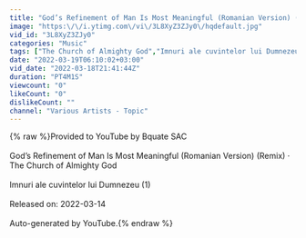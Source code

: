 ```yaml
---
title: "God’s Refinement of Man Is Most Meaningful (Romanian Version) (Remix)"
image: "https:\/\/i.ytimg.com\/vi\/3L8XyZ3ZJy0\/hqdefault.jpg"
vid_id: "3L8XyZ3ZJy0"
categories: "Music"
tags: ["The Church of Almighty God","Imnuri ale cuvintelor lui Dumnezeu (1)","God’s Refinement of Man Is Most Meaningful (Romanian version)"]
date: "2022-03-19T06:10:02+03:00"
vid_date: "2022-03-18T21:41:44Z"
duration: "PT4M1S"
viewcount: "0"
likeCount: "0"
dislikeCount: ""
channel: "Various Artists - Topic"
---
```

{% raw %}Provided to YouTube by Bquate SAC<br /><br />God’s Refinement of Man Is Most Meaningful (Romanian Version) (Remix) · The Church of Almighty God<br /><br />Imnuri ale cuvintelor lui Dumnezeu (1)<br /><br />Released on: 2022-03-14<br /><br />Auto-generated by YouTube.{% endraw %}
